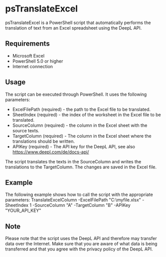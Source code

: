 # psTranslateExcel
psTranslateExcel is a PowerShell script that automatically performs the translation of text from an Excel spreadsheet using the DeepL API.

## Requirements
- Microsoft Excel
- PowerShell 5.0 or higher
- Internet connection

## Usage
The script can be executed through PowerShell. It uses the following parameters:
- ExcelFilePath (required) - the path to the Excel file to be translated.
- SheetIndex (required) - the index of the worksheet in the Excel file to be translated.
- SourceColumn (required) - the column in the Excel sheet with the source texts.
- TargetColumn (required) - The column in the Excel sheet where the translations should be written.
- APIKey (required) - The API key for the DeepL API, see also https://www.deepl.com/de/docs-api/

The script translates the texts in the SourceColumn and writes the translations to the TargetColumn. The changes are saved in the Excel file.

## Example
The following example shows how to call the script with the appropriate parameters:
        TranslateExcelColumn -ExcelFilePath "C:\myfile.xlsx" -SheetIndex 1 -SourceColumn "A" -TargetColumn "B" -APIKey "YOUR_API_KEY"

## Note
Please note that the script uses the DeepL API and therefore may transfer data over the Internet. Make sure that you are aware of what data is being transferred and that you agree with the privacy policy of the DeepL API.
